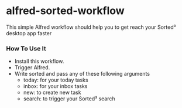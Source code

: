 # alfred-sorted-workflow


This simple Alfred workflow should help you to get reach your Sorted³ desktop app faster

### How To Use It

- Install this workflow.
- Trigger Alfred. 
- Write sorted and pass any of these following arguments 
    - today: for your today tasks
    - inbox: for your inbox tasks
    - new: to create new task
    - search: to trigger your Sorted³ search

